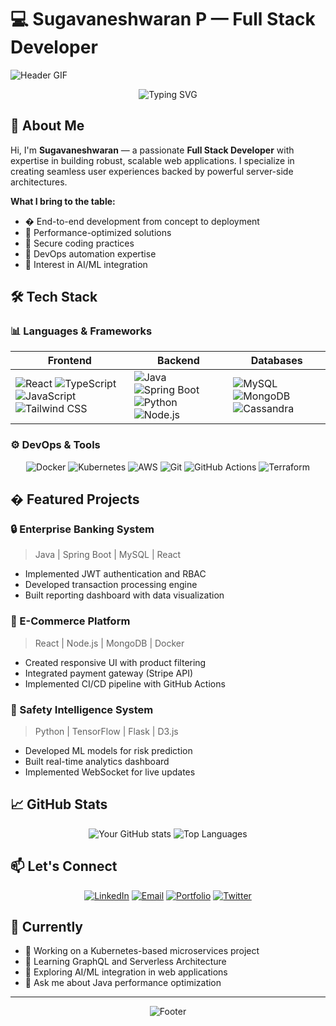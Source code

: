 # 💻 Sugavaneshwaran P — Full Stack Developer

![Header GIF](https://media.giphy.com/media/qgQUggAC3Pfv687qPC/giphy.gif)

<div align="center">
  <img src="https://readme-typing-svg.demolab.com?font=Fira+Code&pause=1000&color=22D3EE&center=true&vCenter=true&width=435&lines=Full+Stack+Developer;Java%2FSpring+Boot+Expert;React+Enthusiast;DevOps+Practitioner;Problem+Solver" alt="Typing SVG" />
</div>

## 👋 About Me

Hi, I'm **Sugavaneshwaran** — a passionate **Full Stack Developer** with expertise in building robust, scalable web applications. I specialize in creating seamless user experiences backed by powerful server-side architectures.

**What I bring to the table:**
- � End-to-end development from concept to deployment
- 🎯 Performance-optimized solutions
- 🔐 Secure coding practices
- 🚀 DevOps automation expertise
- 🤖 Interest in AI/ML integration

## 🛠️ Tech Stack

### 📊 Languages & Frameworks
<div align="center">
  
| Frontend            | Backend             | Databases          |
|---------------------|---------------------|--------------------|
| ![React](https://img.shields.io/badge/React-20232A?style=for-the-badge&logo=react) ![TypeScript](https://img.shields.io/badge/TypeScript-007ACC?style=for-the-badge&logo=typescript) ![JavaScript](https://img.shields.io/badge/JavaScript-F7DF1E?style=for-the-badge&logo=javascript&logoColor=black) ![Tailwind CSS](https://img.shields.io/badge/Tailwind_CSS-38B2AC?style=for-the-badge&logo=tailwind-css) | ![Java](https://img.shields.io/badge/Java-ED8B00?style=for-the-badge&logo=openjdk) ![Spring Boot](https://img.shields.io/badge/Spring_Boot-6DB33F?style=for-the-badge&logo=spring) ![Python](https://img.shields.io/badge/Python-3776AB?style=for-the-badge&logo=python) ![Node.js](https://img.shields.io/badge/Node.js-339933?style=for-the-badge&logo=nodedotjs) | ![MySQL](https://img.shields.io/badge/MySQL-005C84?style=for-the-badge&logo=mysql) ![MongoDB](https://img.shields.io/badge/MongoDB-4EA94B?style=for-the-badge&logo=mongodb) ![Cassandra](https://img.shields.io/badge/Cassandra-1287B1?style=for-the-badge&logo=apache-cassandra) |

</div>

### ⚙️ DevOps & Tools
<div align="center">
  
![Docker](https://img.shields.io/badge/Docker-2496ED?style=for-the-badge&logo=docker&logoColor=white)
![Kubernetes](https://img.shields.io/badge/kubernetes-326CE5?style=for-the-badge&logo=kubernetes&logoColor=white)
![AWS](https://img.shields.io/badge/AWS-FF9900?style=for-the-badge&logo=amazon-aws&logoColor=white)
![Git](https://img.shields.io/badge/Git-F05032?style=for-the-badge&logo=git&logoColor=white)
![GitHub Actions](https://img.shields.io/badge/GitHub_Actions-2088FF?style=for-the-badge&logo=github-actions&logoColor=white)
![Terraform](https://img.shields.io/badge/Terraform-7B42BC?style=for-the-badge&logo=terraform&logoColor=white)

</div>

## � Featured Projects

### 🔒 Enterprise Banking System
> Java | Spring Boot | MySQL | React
- Implemented JWT authentication and RBAC
- Developed transaction processing engine
- Built reporting dashboard with data visualization

### 🛒 E-Commerce Platform
> React | Node.js | MongoDB | Docker
- Created responsive UI with product filtering
- Integrated payment gateway (Stripe API)
- Implemented CI/CD pipeline with GitHub Actions

### 🧠 Safety Intelligence System
> Python | TensorFlow | Flask | D3.js
- Developed ML models for risk prediction
- Built real-time analytics dashboard
- Implemented WebSocket for live updates

## 📈 GitHub Stats

<div align="center">
  
![Your GitHub stats](https://github-readme-stats.vercel.app/api?username=yourusername&show_icons=true&theme=radical)
![Top Languages](https://github-readme-stats.vercel.app/api/top-langs/?username=yourusername&layout=compact&theme=radical)

</div>

## 📫 Let's Connect

<div align="center">
  
[![LinkedIn](https://img.shields.io/badge/LinkedIn-0A66C2?style=for-the-badge&logo=linkedin&logoColor=white)](https://www.linkedin.com/in/sugavaneshwaranp18/)
[![Email](https://img.shields.io/badge/Gmail-D14836?style=for-the-badge&logo=gmail&logoColor=white)](mailto:sugavanesh08@gmail.com)
[![Portfolio](https://img.shields.io/badge/Portfolio-000000?style=for-the-badge&logo=About.me&logoColor=white)](https://sugavaneshwaranp.me)
[![Twitter](https://img.shields.io/badge/Twitter-1DA1F2?style=for-the-badge&logo=twitter&logoColor=white)](https://twitter.com/yourhandle)

</div>

## 🎯 Currently

- 🔭 Working on a Kubernetes-based microservices project
- 🌱 Learning GraphQL and Serverless Architecture
- 🤔 Exploring AI/ML integration in web applications
- 💬 Ask me about Java performance optimization

---

<div align="center">
  
![Footer](https://capsule-render.vercel.app/api?type=waving&color=gradient&height=100&section=footer)

</div>
